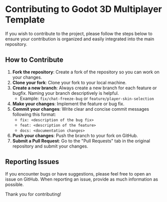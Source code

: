 # Contributing to Godot 3D Multiplayer Template

If you wish to contribute to the project, please follow the steps below to ensure your contribution is organized and easily integrated into the main repository.

## How to Contribute

1. **Fork the repository**: Create a fork of the repository so you can work on your changes.
2. **Clone your fork**: Clone your fork to your local machine.
3. **Create a new branch**: Always create a new branch for each feature or bugfix. Naming your branch descriptively is helpful.
   - Example: `fix/chat-freeze-bug` or `feature/player-skin-selection`
4. **Make your changes**: Implement the feature or bug fix.
5. **Commit your changes**: Write clear and concise commit messages following this format:
   - `fix: <description of the bug fix>`
   - `feat: <description of the feature>`
   - `docs: <documentation changes>`
6. **Push your changes**: Push the branch to your fork on GitHub.
7. **Submit a Pull Request**: Go to the "Pull Requests" tab in the original repository and submit your changes.

## Reporting Issues

If you encounter bugs or have suggestions, please feel free to open an issue on GitHub. When reporting an issue, provide as much information as possible.

Thank you for contributing!
